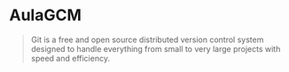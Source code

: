 # AulaGCM
>Git is a free and open source distributed version control system designed to handle everything from small to very large projects with speed and efficiency.
